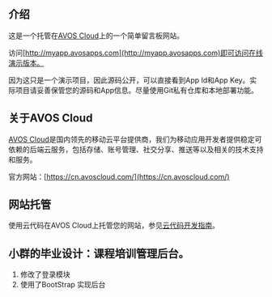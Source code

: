 
## 介绍

这是一个托管在[AVOS Cloud](https://cn.avoscloud.com)上的一个简单留言板网站。

访问[http://myapp.avosapps.com](http://myapp.avosapps.com)即可访问在线演示版本。

因为这只是一个演示项目，因此源码公开，可以直接看到App Id和App Key。实际项目请妥善保管您的源码和App信息。尽量使用Git私有仓库和本地部署功能。

## 关于AVOS Cloud

[AVOS Cloud](https://cn.avoscloud.com)是国内领先的移动云平台提供商，我们为移动应用开发者提供稳定可依赖的后端云服务，包括存储、账号管理、社交分享、推送等以及相关的技术支持和服务。

官方网站：[https://cn.avoscloud.com/](https://cn.avoscloud.com/)

## 网站托管

使用云代码在AVOS Cloud上托管您的网站，参见[云代码开发指南](https://cn.avoscloud.com/docs/cloud_code_guide.html)。

## 小群的毕业设计：课程培训管理后台。
1. 修改了登录模块
2. 使用了BootStrap 实现后台
